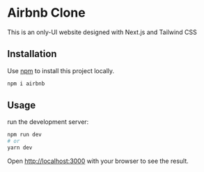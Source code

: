 # Airbnb Clone

This is an only-UI website designed with Next.js and Tailwind CSS

## Installation

Use [npm](https://nodejs.org/en/download/) to install this project locally.

```bash
npm i airbnb
```

## Usage

run the development server:

```bash
npm run dev
# or
yarn dev
```

Open [http://localhost:3000](http://localhost:3000) with your browser to see the result.


